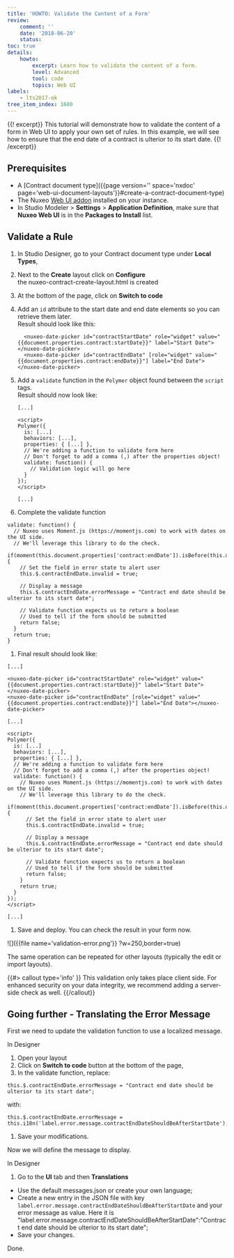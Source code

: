 ```yaml
---
title: 'HOWTO: Validate the Content of a Form'
review:
    comment: ''
    date: '2018-06-20'
    status:
toc: true
details:
    howto:
        excerpt: Learn how to validate the content of a form.
        level: Advanced
        tool: code
        topics: Web UI
labels:
    - lts2017-ok
tree_item_index: 1600
---
```

{{! excerpt}}
This tutorial will demonstrate how to validate the content of a form in Web UI to apply your own set of rules. In this example, we will see how to ensure that the end date of a contract is ulterior to its start date.
{{! /excerpt}}

## Prerequisites

- A [Contract document type]({{page version='' space='nxdoc' page='web-ui-document-layouts'}}#create-a-contract-document-type)
- The Nuxeo [Web UI addon](https://connect.nuxeo.com/nuxeo/site/marketplace/package/nuxeo-web-ui) installed on your instance.
- In Studio Modeler > **Settings** > **Application Definition**, make sure that **Nuxeo Web UI** is in the **Packages to Install** list.

## Validate a Rule

1. In Studio Designer, go to your Contract document type under **Local Types**,
1. Next to the **Create** layout click on **Configure**</br>
    the nuxeo-contract-create-layout.html is created
1. At the bottom of the page, click on **Switch to code**
1. Add an `id` attribute to the start date and end date elements so you can retrieve them later.</br>
    Result should look like this:
    ```
      <nuxeo-date-picker id="contractStartDate" role="widget" value="{{document.properties.contract:startDate}}" label="Start Date"></nuxeo-date-picker>
      <nuxeo-date-picker id="contractEndDate" [role="widget" value="{{document.properties.contract:endDate}}"] label="End Date"></nuxeo-date-picker>
    ```
1. Add a `validate` function in the `Polymer` object found between the `script` tags.</br>
    Result should now look like:
    ```
    [...]

    <script>
    Polymer({
      is: [...]
      behaviors: [...],
      properties: { [...] },
      // We're adding a function to validate form here
      // Don't forget to add a comma (,) after the properties object!
      validate: function() {
        // Validation logic will go here
      }
    });
    </script>

    [...]
    ```

1. Complete the validate function
```
validate: function() {
  // Nuxeo uses Moment.js (https://momentjs.com) to work with dates on the UI side.
  // We'll leverage this library to do the check.
  if(moment(this.document.properties['contract:endDate']).isBefore(this.document.properties['contract:startDate'])) {
    // Set the field in error state to alert user
    this.$.contractEndDate.invalid = true;

    // Display a message
    this.$.contractEndDate.errorMessage = "Contract end date should be ulterior to its start date";

    // Validate function expects us to return a boolean
    // Used to tell if the form should be submitted
    return false;
  }
  return true;
}
```

1. Final result should look like:

```
[...]

<nuxeo-date-picker id="contractStartDate" role="widget" value="{{document.properties.contract:startDate}}" label="Start Date"></nuxeo-date-picker>
<nuxeo-date-picker id="contractEndDate" [role="widget" value="{{document.properties.contract:endDate}}"] label="End Date"></nuxeo-date-picker>

[...]

<script>
Polymer({
  is: [...]
  behaviors: [...],
  properties: { [...] },
  // We're adding a function to validate form here
  // Don't forget to add a comma (,) after the properties object!
  validate: function() {
    // Nuxeo uses Moment.js (https://momentjs.com) to work with dates on the UI side.
    // We'll leverage this library to do the check.
    if(moment(this.document.properties['contract:endDate']).isBefore(this.document.properties['contract:startDate'])) {
      // Set the field in error state to alert user
      this.$.contractEndDate.invalid = true;

      // Display a message
      this.$.contractEndDate.errorMessage = "Contract end date should be ulterior to its start date";

      // Validate function expects us to return a boolean
      // Used to tell if the form should be submitted
      return false;
    }
    return true;
  }
});
</script>

[...]
```

1. Save and deploy. You can check the result in your form now.

![]({{file name='validation-error.png'}} ?w=250,border=true)

The same operation can be repeated for other layouts (typically the edit or import layouts).

{{#> callout type='info' }}
This validation only takes place client side. For enhanced security on your data integrity, we recommend adding a server-side check as well.
{{/callout}}

## Going further - Translating the Error Message

First we need to update the validation function to use a localized message.

In Designer
1. Open your layout
1. Click on **Switch to code** button at the bottom of the page,
1. In the validate function, replace:

```
this.$.contractEndDate.errorMessage = "Contract end date should be ulterior to its start date";
```

with:
```
this.$.contractEndDate.errorMessage = this.i18n('label.error.message.contractEndDateShouldBeAfterStartDate');
```

1. Save your modifications.

Now we will define the message to display.

In Designer
1. Go to the **UI** tab and then **Translations**
- Use the default messages.json or create your own language;
- Create a new entry in the JSON file with key `label.error.message.contractEndDateShouldBeAfterStartDate` and your error message as value. Here it is "label.error.message.contractEndDateShouldBeAfterStartDate":"Contract end date should be ulterior to its start date";
- Save your changes.

Done.
